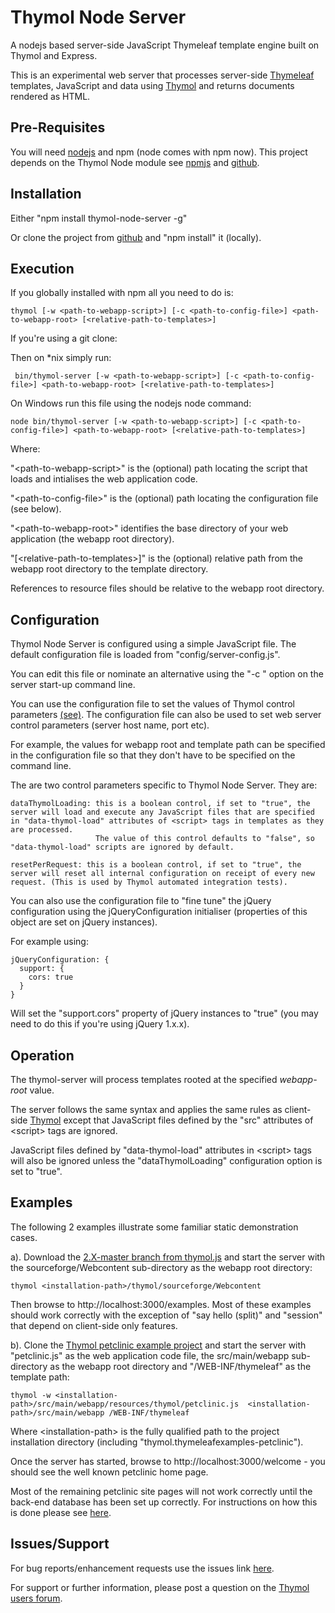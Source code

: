 Thymol Node Server
==================

A nodejs based server-side JavaScript Thymeleaf template engine built on Thymol and Express.

This is an experimental web server that processes server-side [Thymeleaf](http://www.thymeleaf.org) templates, JavaScript and data using [Thymol](http://www.thymoljs.org) and returns documents rendered as HTML.

Pre-Requisites
--------------

You will need [nodejs](http://nodejs.org/download/) and npm (node comes with npm now).
This project depends on the Thymol Node module see [npmjs](https://www.npmjs.com/package/thymol-node) and [github](https://github.com/thymol/thymol-node).

Installation
------------

 Either "npm install thymol-node-server -g"

 Or clone the project from [github](https://github.com/thymol/thymol-node-server) and "npm install" it (locally).

Execution
---------
 If you globally installed with npm all you need to do is:

    thymol [-w <path-to-webapp-script>] [-c <path-to-config-file>] <path-to-webapp-root> [<relative-path-to-templates>]

 If you're using a git clone:

   Then on *nix simply run:

     bin/thymol-server [-w <path-to-webapp-script>] [-c <path-to-config-file>] <path-to-webapp-root> [<relative-path-to-templates>]

 On Windows run this file using the nodejs node command:

    node bin/thymol-server [-w <path-to-webapp-script>] [-c <path-to-config-file>] <path-to-webapp-root> [<relative-path-to-templates>]

 Where:

   "&lt;path-to-webapp-script&gt;" is the (optional) path locating the script that loads and intialises the web application code.

   "&lt;path-to-config-file&gt;" is the (optional) path locating the configuration file (see below).

   "&lt;path-to-webapp-root&gt;" identifies the base directory of your web application (the webapp root directory).

   "[&lt;relative-path-to-templates&gt;]" is the (optional) relative path from the webapp root directory to the template directory.

 References to resource files should be relative to the webapp root directory.

Configuration
-------------

 Thymol Node Server is configured using a simple JavaScript file. The default configuration file is loaded from "config/server-config.js".
 
 You can edit this file or nominate an alternative using the "-c <path-to-config-file>" option on the server start-up command line.
  
 You can use the configuration file to set the values of Thymol control parameters [(see)](http://www.thymoljs.org/documents/configuration.html?docu). The configuration file can also be used to set web server control parameters (server host name, port etc).

 For example, the values for webapp root and template path can be specified in the configuration file so that they don't have to be specified on the command line.
  
 The are two control parameters specific to Thymol Node Server. They are:
  
    dataThymolLoading: this is a boolean control, if set to "true", the server will load and execute any JavaScript files that are specified in "data-thymol-load" attributes of <script> tags in templates as they are processed.
                       The value of this control defaults to "false", so "data-thymol-load" scripts are ignored by default.
     
    resetPerRequest: this is a boolean control, if set to "true", the server will reset all internal configuration on receipt of every new request. (This is used by Thymol automated integration tests). 

 You can also use the configuration file to "fine tune" the jQuery configuration using the jQueryConfiguration initialiser (properties of this object are set on jQuery instances).

For example using:

    jQueryConfiguration: {
      support: {
        cors: true
      }
    }

 Will set the "support.cors" property of jQuery instances to "true" (you may need to do this if you're using jQuery 1.x.x).
 
Operation
---------

  The thymol-server will process templates rooted at the specified <i>webapp-root</i> value.
  
  The server follows the same syntax and applies the same rules as client-side [Thymol](http://www.thymoljs.org/) except that JavaScript files defined by the "src" attributes of &lt;script&gt; tags are ignored.
  
  JavaScript files defined by "data-thymol-load" attributes in &lt;script&gt; tags will also be ignored unless the "dataThymolLoading" configuration option is set to "true".
  
Examples
--------

The following 2 examples illustrate some familiar static demonstration cases.  

a). Download the [2.X-master branch from thymol.js](https://github.com/thymol/thymol.js/archive/2.x-master.zip) and start the server with the sourceforge/Webcontent sub-directory as the webapp root directory:

    thymol <installation-path>/thymol/sourceforge/Webcontent
   
Then browse to http://localhost:3000/examples. Most of these examples should work correctly with the exception of "say hello (split)" and "session" that depend on client-side only features.

b). Clone the [Thymol petclinic example project](https://github.com/thymol/thymol.thymeleafexamples-petclinic) and start the server with "petclinic.js" as the web application code file, the src/main/webapp sub-directory as the webapp root directory and "/WEB-INF/thymeleaf" as the template path:

    thymol -w <installation-path>/src/main/webapp/resources/thymol/petclinic.js  <installation-path>/src/main/webapp /WEB-INF/thymeleaf
  
 Where &lt;installation-path&gt; is the fully qualified path to the project installation directory (including "thymol.thymeleafexamples-petclinic"). 
 
 Once the server has started, browse to http://localhost:3000/welcome - you should see the well known petclinic home page.
 
 Most of the remaining petclinic site pages will not work correctly until the back-end database has been set up correctly. For instructions on how this is done please see [here](https://github.com/thymol/thymol.thymeleafexamples-petclinic).  


Issues/Support
--------------

 For bug reports/enhancement requests use the issues link [here](https://github.com/thymol/thymol-node-server/issues).
 
 For support or further information, please post a question on the [Thymol users forum](http://forum.thymoljs.org/).
